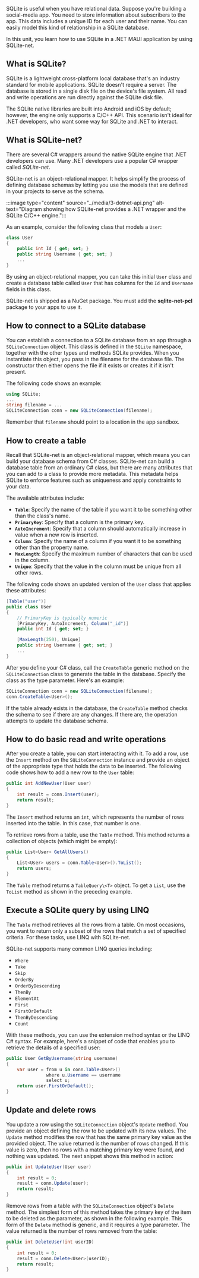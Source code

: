 SQLite is useful when you have relational data. Suppose you're building a social-media app. You need to store information about subscribers to the app. This data includes a unique ID for each user and their name. You can easily model this kind of relationship in a SQLite database.

In this unit, you learn how to use SQLite in a .NET MAUI application by using SQLite-net.

## What is SQLite?

SQLite is a lightweight cross-platform local database that's an industry standard for mobile applications. SQLite doesn't require a server. The database is stored in a single disk file on the device's file system. All read and write operations are run directly against the SQLite disk file.

The SQLite native libraries are built into Android and iOS by default; however, the engine only supports a C/C++ API. This scenario isn't ideal for .NET developers, who want some way for SQLite and .NET to interact.

## What is SQLite-net?

There are several C# wrappers around the native SQLite engine that .NET developers can use. Many .NET developers use a popular C# wrapper called *SQLite-net*.

SQLite-net is an object-relational mapper. It helps simplify the process of defining database schemas by letting you use the models that are defined in your projects to serve as the schema.

:::image type="content" source="../media/3-dotnet-api.png" alt-text="Diagram showing how SQLite-net provides a .NET wrapper and the SQLite C/C++ engine.":::

As an example, consider the following class that models a `User`:

```csharp
class User
{
    public int Id { get; set; }
    public string Username { get; set; }
    ...
}
```

By using an object-relational mapper, you can take this initial `User` class and create a database table called `User` that has columns for the `Id` and `Username` fields in this class.

SQLite-net is shipped as a NuGet package. You must add the **sqlite-net-pcl** package to your apps to use it.

## How to connect to a SQLite database

You can establish a connection to a SQLite database from an app through a `SQLiteConnection` object. This class is defined in the `SQLite` namespace, together with the other types and methods SQLite provides. When you instantiate this object, you pass in the filename for the database file. The constructor then either opens the file if it exists or creates it if it isn't present.

The following code shows an example:

```csharp
using SQLite;
...
string filename = ...
SQLiteConnection conn = new SQLiteConnection(filename);
```

Remember that `filename` should point to a location in the app sandbox.

## How to create a table

Recall that SQLite-net is an object-relational mapper, which means you can build your database schema from C# classes. SQLite-net can build a database table from an ordinary C# class, but there are many attributes that you can add to a class to provide more metadata. This metadata helps SQLite to enforce features such as uniqueness and apply constraints to your data.

The available attributes include:

- **`Table`**: Specify the name of the table if you want it to be something other than the class's name.
- **`PrimaryKey`**: Specify that a column is the primary key.
- **`AutoIncrement`**: Specify that a column should automatically increase in value when a new row is inserted.
- **`Column`**: Specify the name of a column if you want it to be something other than the property name.
- **`MaxLength`**: Specify the maximum number of characters that can be used in the column.
- **`Unique`**: Specify that the value in the column must be unique from all other rows.

The following code shows an updated version of the `User` class that applies these attributes:

```csharp
[Table("user")]
public class User
{
    // PrimaryKey is typically numeric 
    [PrimaryKey, AutoIncrement, Column("_id")]
    public int Id { get; set; }

    [MaxLength(250), Unique]
    public string Username { get; set; }
    ...
}
```

After you define your C# class, call the `CreateTable` generic method on the `SQLiteConnection` class to generate the table in the database. Specify the class as the type parameter. Here's an example:

```csharp
SQLiteConnection conn = new SQLiteConnection(filename);
conn.CreateTable<User>();
```

If the table already exists in the database, the `CreateTable` method checks the schema to see if there are any changes. If there are, the operation attempts to update the database schema.

## How to do basic read and write operations

After you create a table, you can start interacting with it. To add a row, use the `Insert` method on the `SQLiteConnection` instance and provide an object of the appropriate type that holds the data to be inserted. The following code shows how to add a new row to the `User` table:

```csharp
public int AddNewUser(User user)
{
    int result = conn.Insert(user);
    return result;
}
```

The `Insert` method returns an `int`, which represents the number of rows inserted into the table. In this case, that number is one.

To retrieve rows from a table, use the `Table` method. This method returns a collection of objects (which might be empty):

```csharp
public List<User> GetAllUsers()
{
    List<User> users = conn.Table<User>().ToList();
    return users;
}
```

The `Table` method returns a `TableQuery\<T>` object. To get a `List`, use the `ToList` method as shown in the preceding example.

## Execute a SQLite query by using LINQ

The `Table` method retrieves all the rows from a table. On most occasions, you want to return only a subset of the rows that match a set of specified criteria. For these tasks, use LINQ with SQLite-net.

SQLite-net supports many common LINQ queries including:

- `Where`
- `Take`
- `Skip`
- `OrderBy`
- `OrderByDescending`
- `ThenBy`
- `ElementAt`
- `First`
- `FirstOrDefault`
- `ThenByDescending`
- `Count`

With these methods, you can use the extension method syntax or the LINQ C# syntax. For example, here's a snippet of code that enables you to retrieve the details of a specified user:

```csharp
public User GetByUsername(string username)
{
    var user = from u in conn.Table<User>()
               where u.Username == username
               select u;
    return user.FirstOrDefault();
}
```

## Update and delete rows

You update a row using the `SQLiteConnection` object's `Update` method. You provide an object defining the row to be updated with its new values. The `Update` method modifies the row that has the same primary key value as the provided object. The value returned is the number of rows changed. If this value is zero, then no rows with a matching primary key were found, and nothing was updated. The next snippet shows this method in action:

```csharp
public int UpdateUser(User user)
{
    int result = 0;
    result = conn.Update(user);
    return result;
}
```

Remove rows from a table with the `SQLiteConnection` object's `Delete` method. The simplest form of this method takes the primary key of the item to be deleted as the parameter, as shown in the following example. This form of the `Delete` method is generic, and it requires a type parameter. The value returned is the number of rows removed from the table:

```csharp
public int DeleteUser(int userID)
{
    int result = 0;
    result = conn.Delete<User>(userID);
    return result;
}
```
